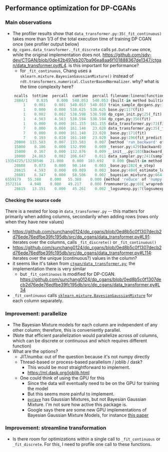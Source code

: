 

## Performance optimization for DP-CGANs

### Main observations
- The profiler results show that `data_transformer.py:35(_fit_continuous)` takes more than 1/3 of the total execution time of training DP CGAN once (see profiler output below)
- `dp_cgans.data_transformer._fit_discrete` calls `pd.DataFrame` once, while the original implementation does not. https://github.com/sdv-dev/CTGAN/blob/0de42b497eb207ba96ea8aa6f101888367de1347/ctgan/data_transformer.py#L4. is this important for performance?
    - for `_fit_continuous`, Chang uses a `sklearn.mixture.BayesianGaussianMixture()` instead of `rdt.transformers.numerical.ClusterBasedNormalizer`. why? what is the time complexity here?



```python
    ncalls  tottime  percall  cumtime  percall filename:lineno(function)
    2884/1    0.035    0.000  540.053  540.053 {built-in method builtins.exec}
        1    0.001    0.001  540.053  540.053 train_sample_dpcgans.py:1(<module>)
        1    0.000    0.000  538.625  538.625 base.py:117(fit)
        1    0.002    0.002  538.598  538.598 dp_cgan_init.py:25(_fit)
        1    4.563    4.563  538.594  538.594 dp_cgan.py:356(fit)
        1    0.000    0.000  161.155  161.155 data_transformer.py:73(fit)
        7    0.000    0.000  161.140   23.020 data_transformer.py:35(_fit_continuous)
        7    0.000    0.000  161.140   23.020 _base.py:171(fit)
        7    0.193    0.028  161.140   23.020 _base.py:196(fit_predict)
    20000  133.583    0.007  133.583    0.007 {method 'run_backward' of 'torch._C._EngineBase' objects}
    15000    0.106    0.000  132.990    0.009 _tensor.py:429(backward)
    15000    0.167    0.000  132.876    0.009 __init__.py:103(backward)
    10000   24.863    0.002  106.647    0.011 data_sampler.py:241(sample_condvec_pair)
13354225/13238546   21.000    0.000  103.692    0.000 {built-in method numpy.core._multiarray_umath.implement_array_function}
    28608    0.073    0.000   90.144    0.003 _base.py:282(_e_step)
    28615    4.593    0.000   89.089    0.003 _base.py:484(_estimate_log_prob_resp)
    28601    6.347    0.000   58.506    0.002 _bayesian_mixture.py:664(_m_step)
6559179   55.388    0.000   55.388    0.000 {method 'reduce' of 'numpy.ufunc' objects}
3572314    4.948    0.000   49.217    0.000 fromnumeric.py:69(_wrapreduction)
    28615   13.151    0.000   45.261    0.002 _logsumexp.py:7(logsumexp)
```


#### Checking the source code 

There is a nested for loop in `data_transformer.py` -- this matters for primarily when adding columns, secondarily when adding rows (rows only when they have new values)
- https://github.com/sunchang0124/dp_cgans/blob/0ed8b5c0f1307decb2d76ede76edfbe39fc195db/src/dp_cgans/data_transformer.py#L91: iterates over the columns, calls `_fit_discrete()` or `_fit_continuous()`
- https://github.com/sunchang0124/dp_cgans/blob/0ed8b5c0f1307decb2d76ede76edfbe39fc195db/src/dp_cgans/data_transformer.py#L114: iterates over the unique (continuous?) values in the column?
- it seems like it's taken from [`ctgan/data_transformer.py`](https://github.com/sdv-dev/CTGAN/blob/0de42b497eb207ba96ea8aa6f101888367de1347/ctgan/data_transformer.py#L4); the implementation there is very similar
    - but `_fit_continuous` is modified for DP-CGAN. https://github.com/sunchang0124/dp_cgans/blob/0ed8b5c0f1307decb2d76ede76edfbe39fc195db/src/dp_cgans/data_transformer.py#L34
- `_fit_continuous` calls [`sklearn.mixture.BayesianGaussianMixture`](https://scikit-learn.org/stable/modules/generated/sklearn.mixture.BayesianGaussianMixture.html) for each column separately. 


### Improvement: parallelize
- The Bayesian Mixture models for each column are independent of any other column; therefore, this is conveniently parallel.
- (Note that efficient parallelization would parallelize across *all* columns, which can be discrete or continuous and which requires different function)
- What are the options?
    - JIT/numba: out of the question because it's not numpy directly
    - Thread-based or process-based parallelism / joblib / dask?
        - This would be most straightforward to implement.
        - https://ml.dask.org/joblib.html
    - One could think of using the GPU for this
        - Since the data will eventually need to be on the GPU for training the model
        - But this seems more painful to implement.
        - [`pycave`](https://pycave.borchero.com/index.html) has Gaussian Mixtures, but not Bayesian Gaussian Mixture. I'm not sure how active this package is.
        - Google says there are some new GPU implementations of Bayesian Gaussian Mixture Models, for instance [this paper](https://www.jstage.jst.go.jp/article/transinf/E105.D/3/E105.D_2021EDP7121/_pdf)

### Improvement: streamline transformation
- Is there room for optimizations within a single call to `_fit_continuous` or `_fit_discrete`. For this, I need to profile one call to these functions.

